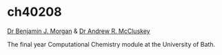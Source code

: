 # ch40208

[Dr Benjamin J. Morgan](https://github.com/bjmorgan) & [Dr Andrew R. McCluskey](https://github.com/arm61)

The final year Computational Chemistry module at the University of Bath. 
